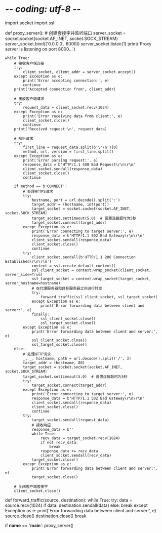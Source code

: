 # -*- coding: utf-8 -*-
import socket
import ssl

def proxy_server():
    # 创建套接字并监听端口
    server_socket = socket.socket(socket.AF_INET, socket.SOCK_STREAM)
    server_socket.bind(('0.0.0.0', 8000))
    server_socket.listen(1)
    print('Proxy server is listening on port 8000...')

    while True:
        # 接收客户端连接
        try:
            client_socket, client_addr = server_socket.accept()
        except Exception as e:
            print('Error accepting connection:', e)
            continue
        print('Accepted connection from', client_addr)

        # 接收客户端请求
        try:
            request_data = client_socket.recv(1024)
        except Exception as e:
            print('Error receiving data from client:', e)
            client_socket.close()
            continue
        print('Received request:\n', request_data)

        # 解析请求
        try:
            first_line = request_data.split(b'\r\n')[0]
            method, url, version = first_line.split()
        except Exception as e:
            print('Error parsing request:', e)
            response_data = b'HTTP/1.1 400 Bad Request\r\n\r\n'
            client_socket.sendall(response_data)
            client_socket.close()
            continue

        if method == b'CONNECT':
            # 处理HTTPS请求
            try:
                hostname, port = url.decode().split(':')
                target_addr = (hostname, int(port))
                target_socket = socket.socket(socket.AF_INET, socket.SOCK_STREAM)
                target_socket.settimeout(5.0)  # 设置连接超时为5秒
                target_socket.connect(target_addr)
            except Exception as e:
                print('Error connecting to target server:', e)
                response_data = b'HTTP/1.1 502 Bad Gateway\r\n\r\n'
                client_socket.sendall(response_data)
                client_socket.close()
                continue
            try:
                client_socket.sendall(b'HTTP/1.1 200 Connection Established\r\n\r\n')
                context = ssl.create_default_context()
                ssl_client_socket = context.wrap_socket(client_socket, server_side=True)
                ssl_target_socket = context.wrap_socket(target_socket, server_hostname=hostname)
                # 在代理服务器和目标服务器之间进行转发
                try:
                    forward_traffic(ssl_client_socket, ssl_target_socket)
                except Exception as e:
                    print('Error forwarding data between client and server:', e)
                finally:
                    ssl_client_socket.close()
                    ssl_target_socket.close()
            except Exception as e:
                print('Error forwarding data between client and server:', e)
                ssl_client_socket.close()
                ssl_target_socket.close()
        else:
            # 处理HTTP请求
            _, _, hostname, path = url.decode().split('/', 3)
            target_addr = (hostname, 80)
            target_socket = socket.socket(socket.AF_INET, socket.SOCK_STREAM)
            target_socket.settimeout(5.0)  # 设置连接超时为5秒
            try:
                target_socket.connect(target_addr)
            except Exception as e:
                print('Error connecting to target server:', e)
                response_data = b'HTTP/1.1 502 Bad Gateway\r\n\r\n'
                client_socket.sendall(response_data)
                client_socket.close()
                continue
            try:
                target_socket.sendall(request_data)
                # 接收响应
                response_data = b''
                while True:
                    recv_data = target_socket.recv(1024)
                    if not recv_data:
                        break
                    response_data += recv_data
                    client_socket.sendall(recv_data)
                target_socket.close()
            except Exception as e:
                print('Error forwarding data between client and server:', e)
                target_socket.close()

        # 关闭客户端套接字
        client_socket.close()

def forward_traffic(source, destination):
    while True:
        try:
            data = source.recv(1024)
            if data:
                destination.sendall(data)
            else:
                break
        except Exception as e:
            print('Error forwarding data between client and server:', e)
            source.close()
            destination.close()
            break

if __name__ == '__main__':
    proxy_server()
